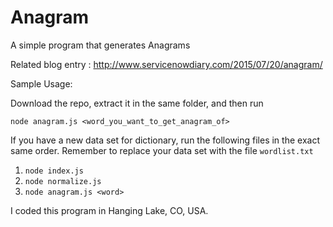 # Anagram
A simple program that generates Anagrams

Related blog entry : http://www.servicenowdiary.com/2015/07/20/anagram/

Sample Usage:

Download the repo, extract it in the same folder, and then run

`node anagram.js <word_you_want_to_get_anagram_of>`

If you have a new data set for dictionary, run the following files in the exact same order. Remember to replace your data set with the file `wordlist.txt`

1. `node index.js`
2. `node normalize.js`
3. `node anagram.js <word>`



I coded this program in Hanging Lake, CO, USA.

